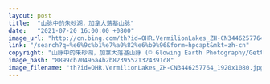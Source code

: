 ```yaml
---
layout: post
title:  "山脉中的朱砂湖，加拿大落基山脉"
date:   "2021-07-20 16:00:00 +0800"
image_url: "http://cn.bing.com/th?id=OHR.VermilionLakes_ZH-CN3446257764_1920x1080.jpg&rf=LaDigue_1920x1080.jpg&pid=hp"
link: "/search?q=%e6%9c%b1%e7%a0%82%e6%b9%96&form=hpcapt&mkt=zh-cn"
copyright: "山脉中的朱砂湖，加拿大落基山脉 (© Glowing Earth Photography/Getty Images)"
image_hash: "8899cb70496a4b2b82395521324391c8"
image_filename: "th?id=OHR.VermilionLakes_ZH-CN3446257764_1920x1080.jpg&rf=LaDigue_1920x1080.jpg&pid=hp"
---
```

